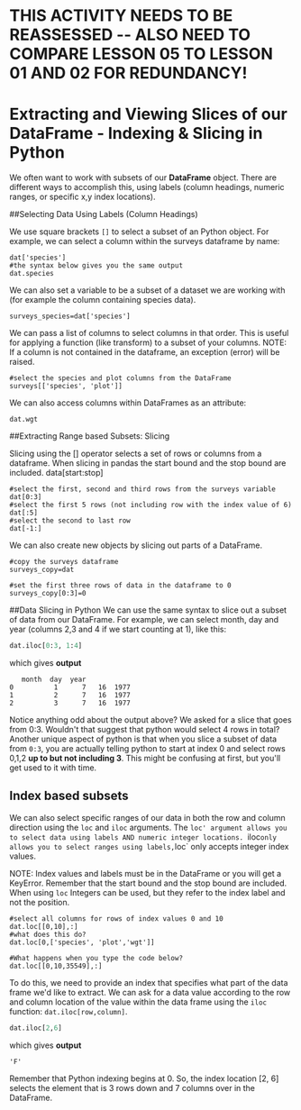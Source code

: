 # THIS ACTIVITY NEEDS TO BE REASSESSED -- ALSO NEED TO COMPARE LESSON 05 TO LESSON 01 AND 02 FOR REDUNDANCY!

# Extracting and Viewing Slices of our DataFrame - Indexing & Slicing in Python
We often want to work with subsets of our  **DataFrame** object. There are different ways to accomplish this, using labels (column headings, numeric ranges, or specific x,y index locations). 


##Selecting Data Using Labels (Column Headings)

We use square brackets `[]` to select a subset of an Python object. For example, we can select a column within the surveys dataframe by name:

	dat['species']
	#the syntax below gives you the same output
	dat.species

We can also set a variable to be a subset of a dataset we are working with (for example the column containing species data). 

	surveys_species=dat['species']

We can pass a list of columns to select columns in that order. This is useful for applying a function (like transform) to a subset of your columns.  NOTE: If a column is not contained in the dataframe, an exception (error) will be raised. 
	
	#select the species and plot columns from the DataFrame
	surveys[['species', 'plot']]

We can also access columns within DataFrames as an attribute:

	dat.wgt

##Extracting Range based Subsets: Slicing 

Slicing using the [] operator selects a set of rows or columns from a dataframe. When slicing in pandas the start bound and the stop bound are included. data[start:stop]

	#select the first, second and third rows from the surveys variable
	dat[0:3]
	#select the first 5 rows (not including row with the index value of 6)
	dat[:5]
	#select the second to last row
	dat[-1:]


We can also create new objects by slicing out parts of a DataFrame. 

	#copy the surveys dataframe
	surveys_copy=dat
	
	#set the first three rows of data in the dataframe to 0
	surveys_copy[0:3]=0

##Data Slicing in Python
We can use the same syntax to slice out a subset of data from our DataFrame. For example, we can select month, day and year (columns 2,3 and 4 if we start counting at 1), like this:

```python
dat.iloc[0:3, 1:4]
```
which gives **output**
```
   month  day  year
0          1      7   16  1977
1          2      7   16  1977
2          3      7   16  1977
```

Notice anything odd about the output above? We asked for a slice that goes from 0:3. Wouldn't that suggest that python would select 4 rows in total? Another unique aspect of python is that when you slice a subset of data from `0:3`, you are actually telling python to start at index 0 and select rows 0,1,2 **up to but not including 3**. This might be confusing at first, but you'll get used to it with time. 


## Index based subsets

We can also select specific ranges of our data in both the row and column direction using the `loc` and `iloc` arguments. The `loc' argument allows you to select data using labels AND numeric integer locations. `iloc` only allows you to select ranges using labels, `loc` only accepts integer index values.

NOTE: Index values and labels must be in the DataFrame or you will get a KeyError. Remember that the start bound and the stop bound are included. When using `loc` Integers can be used, but they refer to the index label and not the position.

	#select all columns for rows of index values 0 and 10
	dat.loc[[0,10],:]
	#what does this do?
	dat.loc[0,['species', 'plot','wgt']]
	
	#What happens when you type the code below?
	dat.loc[[0,10,35549],:]


To do this, we need to provide an index that specifies what part of the data frame we'd like to extract. We can ask for a data value according to the row and column location of the value within the data frame using the `iloc` function: `dat.iloc[row,column]`.


```python
dat.iloc[2,6]
```

which gives **output**
```
'F'
```

Remember that Python indexing begins at 0. So, the index location [2, 6] selects the element that is 3 rows down and 7 columns over in the DataFrame. 

